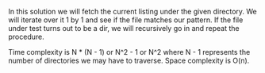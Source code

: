 In this solution we will fetch the current listing under the given directory. We will iterate over it 1 by 1 and see if the file
matches our pattern. If the file under test turns out to be a dir, we will recursively go in and repeat the procedure.

Time complexity is N * (N - 1) or N^2 - 1 or N^2 where N - 1 represents the number of directories we may have to traverse. Space complexity is O(n).
